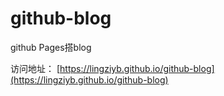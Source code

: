 # github-blog
github Pages搭blog

访问地址：
[https://lingziyb.github.io/github-blog](https://lingziyb.github.io/github-blog)

